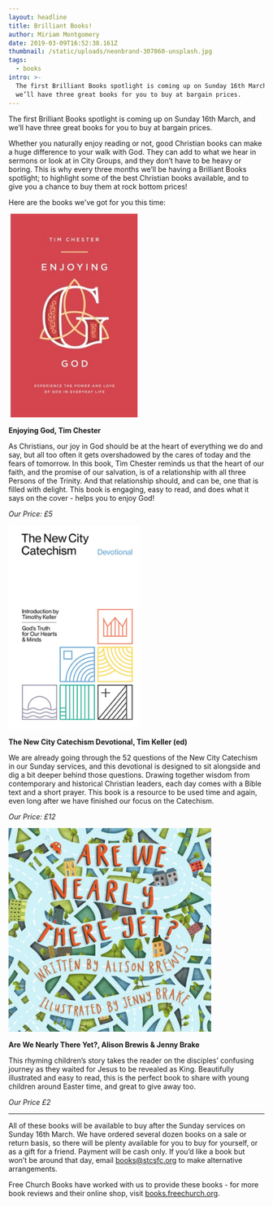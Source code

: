 ```yaml
---
layout: headline
title: Brilliant Books!
author: Miriam Montgomery
date: 2019-03-09T16:52:38.161Z
thumbnail: /static/uploads/neonbrand-307860-unsplash.jpg
tags:
  - books
intro: >-
  The first Brilliant Books spotlight is coming up on Sunday 16th March, and
  we’ll have three great books for you to buy at bargain prices.
---
```

The first Brilliant Books spotlight is coming up on Sunday 16th March, and we’ll have three great books for you to buy at bargain prices.

Whether you naturally enjoy reading or not, good Christian books can make a huge difference to your walk with God. They can add to what we hear in sermons or look at in City Groups, and they don’t have to be heavy or boring. This is why every three months we’ll be having a Brilliant Books spotlight; to highlight some of the best Christian books available, and to give you a chance to buy them at rock bottom prices!

Here are the books we've got for you this time:

<img 
class=""
style="max-height: 400px; width: auto;margin-right: auto;margin-left: auto;"
src="/static/uploads/enjoying-god.jpg"
alt="Are We Nearly There Yet?"
/>

**Enjoying God, Tim Chester**

As Christians, our joy in God should be at the heart of everything we do and say, but all too often it gets overshadowed by the cares of today and the fears of tomorrow. In this book, Tim Chester reminds us that the heart of our faith, and the promise of our salvation, is of a relationship with all three Persons of the Trinity. And that relationship should, and can be, one that is filled with delight. This book is engaging, easy to read, and does what it says on the cover - helps you to enjoy God!

_Our Price: £5_

<img 
class=""
style="max-height: 400px; width: auto;margin-right: auto;margin-left: auto;"
src="/static/uploads/ncc-devotional.jpg"
alt="Are We Nearly There Yet?"
/>

**The New City Catechism Devotional, Tim Keller (ed)**

We are already going through the 52 questions of the New City Catechism in our Sunday services, and this devotional is designed to sit alongside and dig a bit deeper behind those questions. Drawing together wisdom from contemporary and historical Christian leaders, each day comes with a Bible text and a short prayer. This book is a resource to be used time and again, even long after we have finished our focus on the Catechism. 

_Our Price: £12_

<img 
class=""
style="max-height: 400px; width: auto;margin-right: auto;margin-left: auto;"
src="/static/uploads/are-we-nearly-there-yet.jpg" 
alt="Are We Nearly There Yet?"
/>

**Are We Nearly There Yet?, Alison Brewis & Jenny Brake**

This rhyming children’s story takes the reader on the disciples’ confusing journey as they waited for Jesus to be revealed as King. Beautifully illustrated and easy to read, this is the perfect book to share with young children around Easter time, and great to give away too. 

_Our Price £2_

-------

All of these books will be available to buy after the Sunday services on Sunday 16th March.
We have ordered several dozen books on a sale or return basis, so there will be plenty available for you to buy for yourself, or as a gift for a friend.
Payment will be cash only.
If you’d like a book but won’t be around that day, email [books@stcsfc.org](mailto:books@stcsfc.org) to make alternative arrangements.

Free Church Books have worked with us to provide these books - for more book reviews and their online shop, visit [books.freechurch.org](https://books.freechurch.org).
